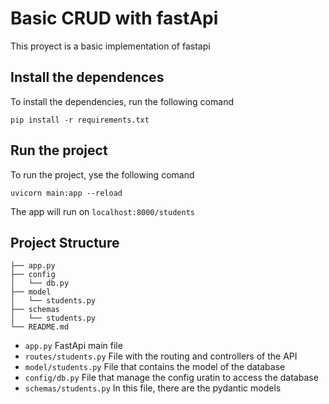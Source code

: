 # Basic CRUD with fastApi

This proyect is a basic implementation of fastapi

## Install the dependences
To install the dependencies, run the following comand

`pip install -r requirements.txt`

## Run the project
To run the project, yse the following comand

`uvicorn main:app --reload`

The app will run on `localhost:8000/students`

## Project Structure

```
├── app.py
├── config
│   └── db.py
├── model
│   └── students.py
├── schemas
│   └── students.py
└── README.md
```
* `app.py` FastApi main file
* `routes/students.py` File with the routing and controllers of the API
* `model/students.py` File that contains the model of the database
* `config/db.py` File that manage the config uratin to access the database
* `schemas/students.py` In this file, there are the pydantic models
